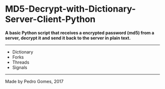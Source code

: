 # MD5-Decrypt-with-Dictionary-Server-Client-Python


**A basic Python script that receives a encrypted password (md5) from a server, decrypt it and send it back to the server in plain text.**

---

* Dictionary
* Forks 
* Threads 
* Signals

---

Made by Pedro Gomes, 2017

